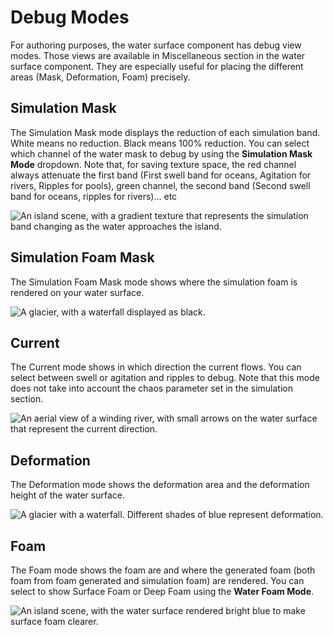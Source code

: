 # Debug Modes

For authoring purposes, the water surface component has debug view modes. Those views are available in Miscellaneous section in the water surface component. 
They are especially useful for placing the different areas (Mask, Deformation, Foam) precisely. 

## Simulation Mask
The Simulation Mask mode displays the reduction of each simulation band. White means no reduction. Black means 100% reduction. 
You can select which channel of the water mask to debug by using the **Simulation Mask Mode** dropdown. 
Note that, for saving texture space, the red channel always attenuate the first band (First swell band for oceans, Agitation for rivers, Ripples for pools), green channel, the second band (Second swell band for oceans, ripples for rivers)... etc

![An island scene, with a gradient texture that represents the simulation band changing as the water approaches the island.](Images/water-debug-watermask.png)

## Simulation Foam Mask
The Simulation Foam Mask mode shows where the simulation foam is rendered on your water surface.  

![A glacier, with a waterfall displayed as black.](Images/water-debug-foammask.png)


## Current
The Current mode shows in which direction the current flows. You can select between swell or agitation and ripples to debug.
Note that this mode does not take into account the chaos parameter set in the simulation section.

![An aerial view of a winding river, with small arrows on the water surface that represent the current direction.](Images/water-debug-current.png)


## Deformation
The Deformation mode shows the deformation area and the deformation height of the water surface. 

![A glacier with a waterfall. Different shades of blue represent deformation.](Images/water-debug-deformation.png)


## Foam
The Foam mode shows the foam are and where the generated foam (both foam from foam generated and simulation foam) are rendered. 
You can select to show Surface Foam or Deep Foam using the **Water Foam Mode**. 

![An island scene, with the water surface rendered bright blue to make surface foam clearer.](Images/water-debug-foam.png)



